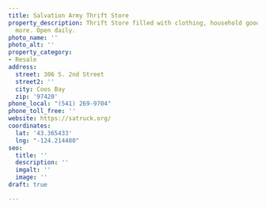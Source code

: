 ```yaml
---
title: Salvation Army Thrift Store
property_description: Thrift Store filled with clothing, household goods, books and
  more. Open daily.
photo_name: ''
photo_alt: ''
property_category:
- Resale
address:
  street: 306 S. 2nd Street
  street2: ''
  city: Coos Bay
  zip: '97420'
phone_local: "(541) 269-9704"
phone_toll_free: ''
website: https://satruck.org/
coordinates:
  lat: '43.365433'
  lng: "-124.214480"
seo:
  title: ''
  description: ''
  imgalt: ''
  image: ''
draft: true

---
```

